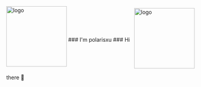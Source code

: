 <img src="https://github-readme-stats.vercel.app/api?username=kafei-fish&show_icons=true" alt="logo" height="160" align="right" style="margin: 5px; margin-bottom: 20px;" />
 


<img src="https://github-profile-trophy.vercel.app/?username=kafei-fish&theme=flat&column=7" alt="logo" height="160" align="center" style="margin: auto; margin-bottom: 20px;" />
### I'm polarisxu
### Hi there 👋

<!--
**kafei-fish/kafei-fish** is a ✨ _special_ ✨ repository because its `README.md` (this file) appears on your GitHub profile.

Here are some ideas to get you started:

- 🔭 I’m currently working on ...
- 🌱 I’m currently learning ...
- 👯 I’m looking to collaborate on ...
- 🤔 I’m looking for help with ...
- 💬 Ask me about ...
- 📫 How to reach me: ...
- 😄 Pronouns: ...
- ⚡ Fun fact: ...
-->
